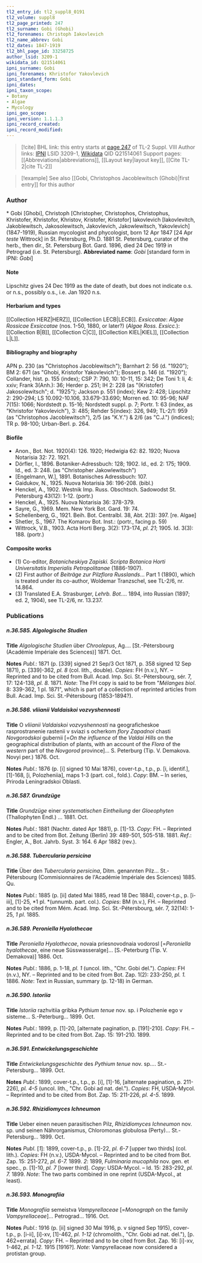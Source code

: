 ```yaml
---
tl2_entry_id: tl2_suppl8_0191
tl2_volume: suppl8
tl2_page_printed: 247
tl2_surname: Gobi (Ghobi)
tl2_forenames: Christoph Iakovlevich
tl2_name_abbrev: Gobi
tl2_dates: 1847-1919
tl2_bhl_page_id: 33258725
author_lsid: 3209-1
wikidata_id: Q21514061
ipni_surname: Gobi
ipni_forenames: Khristofor Yakovlevich
ipni_standard_form: Gobi
ipni_dates: 
ipni_taxon_scope: 
- Botany
- Algae
- Mycology
ipni_geo_scope: 
ipni_version: 1.1.1.3
ipni_record_created: 
ipni_record_modified:
---
```


> [!cite] BHL link: this entry starts at [page 247](https://www.biodiversitylibrary.org/page/33258725) of TL-2 Suppl. VIII
> Author links: [IPNI](https://www.ipni.org/a/3209-1) LSID 3209-1, [Wikidata](https://www.wikidata.org/wiki/Q21514061) QID Q21514061
> Support pages: [[Abbreviations|abbreviations]], [[Layout key|layout key]], [[Cite TL-2|cite TL-2]]

> [!example] See also [[Gobi, Christophos Jacoblewitsch (Ghobi)|first entry]] for this author

### Author

\* Gobi \[Ghobi\], Christoph \[Christopher, Christophos, Christophus, Khristofer, Khristofor, Khristov, Kristofer, Kristofor\] Iakovlevich \[Iakovlevitch, Jakoblewitsch, Jakosolewitsch, Jakovlevich, Jakowlewitsch, Yakovlevich\] (1847-1919), Russian mycologist and phycologist, born 12 Apr 1847 \[24 Apr *teste* Wittrock\] in St. Petersburg, Ph.D. 1881 St. Petersburg, curator of the herb., then dir., St. Petersburg Bot. Gard. 1896, died 24 Dec 1919 in Petrograd (i.e. St. Petersburg). 
**Abbreviated name**: *Gobi* \[standard form in IPNI: *Gobi*\]

#### Note

Lipschitz gives 24 Dec 1919 as the date of death, but does not indicate o.s. or n.s., possibly o.s., i.e. Jan 1920 n.s.

#### Herbarium and types

[[Collection HERZ|HERZ]], [[Collection LECB|LECB]].
*Exsiccatae*: *Algae Rossicae Exsiccatae* (nos. 1-50, 1880, or later?) (*Algae Ross. Exsicc.*): [[Collection B|B]], [[Collection C|C]], [[Collection KIEL|KIEL]], [[Collection L|L]].

#### Bibliography and biography

APN p. 230 (as "Christophos Jacoblewitsch"); Barnhart 2: 56 (d. "1920"); BM 2: 671 (as "Ghobi, Kristofor Yakovlevich"); Bossert p. 146 (d. "1920"); Collander, hist. p. 155 (index); CSP 7: 790, 10: 10-11, 15: 342; De Toni 1: li, 4: xxiv; Frank 3(Anh.): 36; Herder p. 251; IH 2: 228 (as "(Kristofer) Jakosolewitsch"; d. "1925"); Jackson p. 551 (index); Kew 2: 428; Lipschitz 2: 290-294; LS 10.092-10.106, 33.679-33.690; Morren ed. 10: 95-96; NAF 7(15): 1066; Nordstedt p. 15-16; Nordstedt suppl. p. 7; Portr. 1: 63 (index, as "Khristofor Yakovlevich"), 3: 485; Rehder 5(index): 326, 949; TL-2/1: 959 (as "Christophos Jacoblewitsch"), 2/5 (as "K.Y.") & 2/6 (as "C.J.") (indices); TR p. 98-100; Urban-Berl. p. 264.

#### Biofile

- Anon., Bot. Not. 1920(4): 126. 1920; Hedwigia 62: 82. 1920; Nuova Notarisia 32: 72. 1921.
- Dörfler, I., 1896. Botaniker-Adressbuch: 128; 1902. Id., ed. 2: 175; 1909. Id., ed. 3: 248. (as "Christopher Jakowlewitsch")
- \[Engelmann, W.\], 1891. Botanisches Adressbuch: 107.
- Gaidukov, N., 1925. Nuova Notarisia 36: 196-208. (bibl.)
- Henckel, A., 1902. Westnik Imp. Russ. Obschtsch. Sadowodst St. Petersburg 43(12): 1-12. (portr.)
- Henckel, A., 1925. Nuova Notarisia 36: 378-379.
- Sayre, G., 1969. Mem. New York Bot. Gard. 19: 74.
- Schellenberg, G., 1921. Beih. Bot. Centralbl. 38, Abt. 2(3): 397. \[re. Algae\]
- Shetler, S., 1967. The Komarov Bot. Inst.: (portr., facing p. 59)
- Wittrock, V.B., 1903. Acta Horti Berg. 3(2): 173-174, *pl. 21*; 1905. Id. 3(3): 188. (portr.)

#### Composite works

- (1) Co-editor, *Botanicheskiya Zapiski. Scripta Botanica Horti Universitatis Imperialis Petropolitanae* (1886-1907).
- (2) First author of *Beiträge zur Pilzflora Russlands*... Part 1 (1890), which is treated under its co-author, Woldemar Tranzschel, see TL-2/6, nr. 14.864.
- (3) Translated E.A. Strasburger, *Lehrb. Bot.*... 1894, into Russian (1897; ed. 2, 1904), see TL-2/6, nr. 13.237.

### Publications

##### n.36.585. Algologische Studien

**Title**
*Algologische Studien* über *Chroolepus*, Ag.... \[St.-Pétersbourg (Académie Impériale des Sciences)\] 1871. Oct.

**Notes**
*Publ*.: 1871 (p. \[339\] signed 21 Sep/3 Oct 1871, p. 358 signed 12 Sep 1871), p. \[339\]-362, *pl. 8* (col. lith., double). *Copies*: FH (n.v.), NY. – Reprinted and to be cited from Bull. Acad. Imp. Sci. St.-Pétersbourg, sér. 7, 17: 124-138, *pl. 8.* 1871.
*Note*: The FH copy is said to be from "*Mélanges biol*. 8: 339-362, 1 pl. 1871", which is part of a collection of reprinted articles from Bull. Acad. Imp. Sci. St.-Pétersbourg (1853-1894?).

##### n.36.586. vliianii Valdaiskoi vozvyshennosti

**Title**
O *vliianii Valdaiskoi vozvyshennosti* na geograficheskoe rasprostranenie rastenii v sviazi s ocherkom *flory Zapadnoi* chasti *Novgorodskoi* gubernii \[=*On the influence* of the *Valdai Hills* on the geographical distribution of plants, with an account of the *Flora* of the *western* part of the *Novgorod* province\]... S. Peterburg (Tip. V. Demakova. Novyi per.) 1876. Oct.

**Notes**
*Publ*.: 1876 (p. \[i\] signed 10 Mai 1876), cover-t.p., t.p., p. \[i, identif.\], \[1\]-168, \[i, Polozheniia\], maps 1-3 (part. col., fold.). *Copy*: BM. – In series, Priroda Leningradskoi Oblasti.

##### n.36.587. Grundzüge

**Title**
*Grundzüge* einer *systematischen Eintheilung* der *Gloeophyten* (Thallophyten Endl.) ... 1881. Oct.

**Notes**
*Publ*.: 1881 (Nachtr. dated Apr 1881), p. \[1\]-13. *Copy*: FH. – Reprinted and to be cited from Bot. Zeitung (Berlin) 39: 489-501, 505-518. 1881.
*Ref*.: Engler, A., Bot. Jahrb. Syst. 3: 164. 6 Apr 1882 (rev.).

##### n.36.588. Tubercularia persicina

**Title**
Über den *Tubercularia persicina*, Ditm. genannten Pilz... St.-Pétersbourg (Commisionnaires de l'Académie Impériale des Sciences) 1885. Qu.

**Notes**
*Publ*.: 1885 (p. \[ii\] dated Mai 1885, read 18 Dec 1884), cover-t.p., p. \[i-iii\], \[1\]-25, *1 pl. *(unnumb. part. col.). *Copies*: BM (n.v.), FH. – Reprinted and to be cited from Mém. Acad. Imp. Sci. St.-Pétersbourg, sér. 7, 32(14): 1-25, *1 pl*. 1885.

##### n.36.589. Peroniella Hyalothecae

**Title**
*Peroniella Hyalothecae*, novaia priesnovodnaia vodorosl \[=*Peroniella hyalothecae*, eine neue Süsswasseralge\]... \[S.-Peterburg (Tip. V. Demakova)\] 1886. Oct.

**Notes**
*Publ*.: 1886, p. 1-18, *pl. 1* (uncol. lith., "Chr. Gobi del."). *Copies*: FH (n.v.), NY. – Reprinted and to be cited from Bot. Zap. 1(2): 233-250, *pl. 1.* 1886.
*Note*: Text in Russian, summary (p. 12-18) in German.

##### n.36.590. Istoriia

**Title**
*Istoriia* razhvitiia gribka *Pythium tenue* nov. sp. i Polozhenie ego v sisteme... S.-Peterburg... 1899. Oct.

**Notes**
*Publ*.: 1899, p. \[1\]-20, \[alternate pagination, p. \[191\]-210\]. *Copy*: FH. – Reprinted and to be cited from Bot. Zap. 15: 191-210. 1899.

##### n.36.591. Entwickelungsgeschichte

**Title**
*Entwickelungsgeschichte* des *Pythium tenue* nov. sp.... St.-Petersburg... 1899. Oct.

**Notes**
*Publ*.: 1899, cover-t.p., t.p., p. \[i\], \[1\]-16, \[alternate pagination, p. 211-226\], *pl. 4-5* (uncol. lith., "Chr. Gobi ad nat. del."). *Copies*: FH, USDA-Mycol. – Reprinted and to be cited from Bot. Zap. 15: 211-226, *pl. 4-5.* 1899.

##### n.36.592. Rhizidiomyces Ichneumon

**Title**
Ueber einen neuen parasitischen Pilz, *Rhizidiomyces Ichneumon* nov. sp. und seinen Nährorganismus, Chloromonas globulosa (Perty)... St.-Petersburg... 1899. Oct.

**Notes**
*Publ*. \[*1*\]: 1899, cover-t.p., p. \[1\]-22, *pl. 6-7* \[upper two thirds\] (col. lith.). *Copies*: FH (n.v.), USDA-Mycol. – Reprinted and to be cited from Bot. Zap. 15: 251-272, *pl. 6-7.* 1899.
*2*: 1899, *Fulminaria mucophila* nov. gen. et spec., p. \[1\]-10, *pl. 7* \[lower third\]. *Copy*: USDA-Mycol. – Id. 15: 283-292, *pl. 7.* 1899.
*Note*: The two parts combined in one reprint (USDA-Mycol., at least).

##### n.36.593. Monografiia

**Title**
*Monografiia* semeistva *Vampyrellaceae* \[=*Monograph* on the family *Vampyrellaceae*\]... Petrograd... 1916. Oct.

**Notes**
*Publ*.: 1916 (p. \[ii\] signed 30 Mai 1916, p. v signed Sep 1915), cover-t.p., p. \[i-ii\], \[i\]-xv, \[1\]-462, *pl. 1-12* (chromolith., "Chr. Gobi ad nat. del."), \[p. 462=errata\]. *Copy*: FH. – Reprinted and to be cited from Bot. Zap. 16: \[i\]-xv, 1-462, *pl. 1-12.* 1915 \[1916?\].
*Note*: Vampyrellaceae now considered a protistan group.

